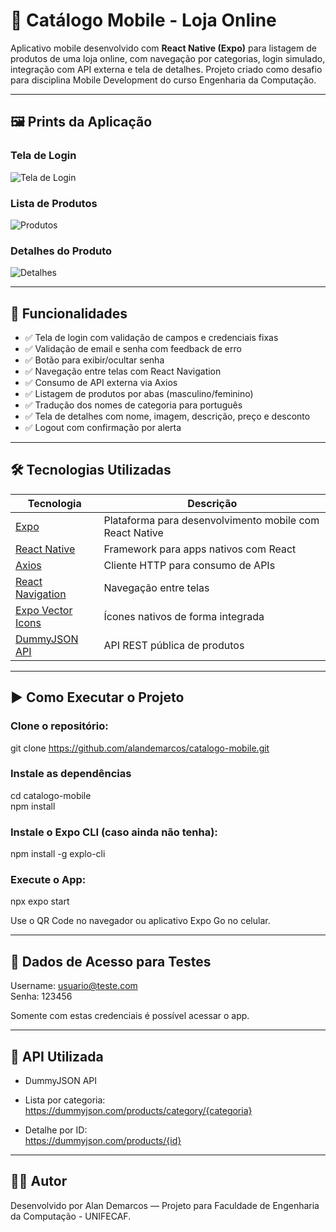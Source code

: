 # 📱 Catálogo Mobile - Loja Online

Aplicativo mobile desenvolvido com **React Native (Expo)** para listagem de produtos de uma loja online, com navegação por categorias, login simulado, integração com API externa e tela de detalhes. Projeto criado como desafio para disciplina Mobile Development do curso Engenharia da Computação.

---

## 🖼️ Prints da Aplicação

### Tela de Login
![Tela de Login](./screenshots/login.jpeg)

### Lista de Produtos
![Produtos](./screenshots/produtos.jpeg)

### Detalhes do Produto
![Detalhes](./screenshots/detalhes.jpeg)


---

## 🚀 Funcionalidades

- ✅ Tela de login com validação de campos e credenciais fixas
- ✅ Validação de email e senha com feedback de erro
- ✅ Botão para exibir/ocultar senha
- ✅ Navegação entre telas com React Navigation
- ✅ Consumo de API externa via Axios
- ✅ Listagem de produtos por abas (masculino/feminino)
- ✅ Tradução dos nomes de categoria para português
- ✅ Tela de detalhes com nome, imagem, descrição, preço e desconto
- ✅ Logout com confirmação por alerta

---

## 🛠️ Tecnologias Utilizadas

| Tecnologia | Descrição |
|-----------|-----------|
| [Expo](https://expo.dev) | Plataforma para desenvolvimento mobile com React Native |
| [React Native](https://reactnative.dev) | Framework para apps nativos com React |
| [Axios](https://axios-http.com) | Cliente HTTP para consumo de APIs |
| [React Navigation](https://reactnavigation.org) | Navegação entre telas |
| [Expo Vector Icons](https://icons.expo.fyi) | Ícones nativos de forma integrada |
| [DummyJSON API](https://dummyjson.com/docs/products) | API REST pública de produtos |

---
## ▶️ Como Executar o Projeto

### Clone o repositório:  
git clone https://github.com/alandemarcos/catalogo-mobile.git  

### Instale as dependências
cd catalogo-mobile  
npm install  


### Instale o Expo CLI (caso ainda não tenha):
npm install -g explo-cli

### Execute o App: 
npx expo start

Use o QR Code no navegador ou aplicativo Expo Go no celular.

---

## 🧪 Dados de Acesso para Testes

Username: usuario@teste.com  
Senha: 123456

Somente com estas credenciais é possível acessar o app.

---

## 🔄 API Utilizada

- DummyJSON API  
- Lista por categoria:  
 https://dummyjson.com/products/category/{categoria}  

- Detalhe por ID:  
 https://dummyjson.com/products/{id}  


---

## 👨‍💻 Autor  
Desenvolvido por Alan Demarcos — Projeto para Faculdade de Engenharia da Computação - UNIFECAF.








